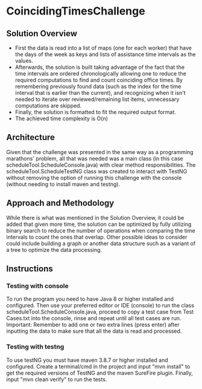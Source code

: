 # CoincidingTimesChallenge
## Solution Overview
* First the data is read into a list of maps (one for each worker) that have the days of the week as keys and lists of assistance time intervals as the values. 
* Afterwards, the solution is built taking advantage of the fact that the time intervals are ordered chronologically allowing one to reduce the required computations to find and count coinciding office times. By remembering previously found data (such as the index for the time interval that is earlier than the current), and recognizing when it isn't needed to iterate over reviewed/remaining list items, unnecessary computations are skipped.
* Finally, the solution is formatted to fit the required output format.
* The achieved time complexity is O(n)

## Architecture
Given that the challenge was presented in the same way as a programming marathons' problem, all that was needed was a main class (in this case scheduleTool.ScheduleConsole.java) with clear method responsibilities. The scheduleTool.ScheduleTestNG class was created to interact with TestNG without removing the option of running this challenge with the console (without needing to install maven and testng).

## Approach and Methodology
While there is what was mentioned in the Solution Overview, it could be added that given more time, the solution can be optimized by fully utilizing binary search to reduce the number of operations when comparing the time intervals to count the ones that overlap. Other possible ideas to consider could include building a graph or another data structure such as a variant of a tree to optimize the data processing.

## Instructions
### Testing with console 
To run the program you need to have Java 8 or higher installed and configured. Then use your preferred editor or IDE (console) to run the class scheduleTool.ScheduleConsole.java, proceed to copy a test case from Test Cases.txt into the console, rinse and repeat until all test cases are run. Important: Remember to add one or two extra lines (press enter) after inputting the data to make sure that all the data is read and processed.
### Testing with testng
To use testNG you must have maven 3.8.7 or higher installed and configured. Create a terminal/cmd in the project and input "mvn install" to get the required versions of TestNG and the maven SureFire plugin. Finally, input "mvn clean verify" to run the tests. 